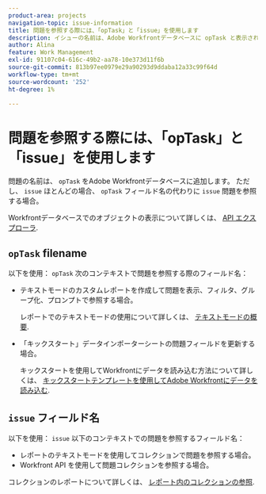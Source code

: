 ```yaml
---
product-area: projects
navigation-topic: issue-information
title: 問題を参照する際には、「opTask」と「issue」を使用します
description: イシューの名前は、Adobe Workfrontデータベースに opTask と表示されます。 問題を参照する際に、問題フィールド名を使用する必要がある場合がありますが、ほとんどの場合、問題を参照する際には、問題ではなく opTask フィールド名を使用する必要があります。
author: Alina
feature: Work Management
exl-id: 91107c04-616c-49b2-aa78-10e373d11f6b
source-git-commit: 813b97ee0979e29a90293d9ddaba12a33c99f64d
workflow-type: tm+mt
source-wordcount: '252'
ht-degree: 1%

---
```


# 問題を参照する際には、「opTask」と「issue」を使用します

問題の名前は、 `opTask` をAdobe Workfrontデータベースに追加します。 ただし、 `issue` ほとんどの場合、 `opTask` フィールド名の代わりに `issue` 問題を参照する場合。

Workfrontデータベースでのオブジェクトの表示について詳しくは、 [API エクスプローラ](https://developer.adobe.com/workfront/api-explorer/).

## `opTask` filename

以下を使用： `opTask` 次のコンテキストで問題を参照する際のフィールド名：

* テキストモードのカスタムレポートを作成して問題を表示、フィルタ、グループ化、プロンプトで参照する場合。

   レポートでのテキストモードの使用について詳しくは、 [テキストモードの概要](../../../reports-and-dashboards/reports/text-mode/understand-text-mode.md).

<!--* When you pull information about issues using our API.  
  For more information about the Workfront API, see [Adobe Workfront API](../../../wf-api/workfront-api.md)-->

* 「キックスタート」データインポーターシートの問題フィールドを更新する場合。

   キックスタートを使用してWorkfrontにデータを読み込む方法について詳しくは、 [キックスタートテンプレートを使用してAdobe Workfrontにデータを読み込む](../../../administration-and-setup/manage-workfront/using-kick-starts/import-data-via-kickstarts.md).

## `issue` フィールド名

以下を使用： `issue` 以下のコンテキストでの問題を参照するフィールド名：

* レポートのテキストモードを使用してコレクションで問題を参照する場合。
* Workfront API を使用して問題コレクションを参照する場合。

コレクションのレポートについて詳しくは、 [レポート内のコレクションの参照](../../../reports-and-dashboards/reports/text-mode/reference-collections-report.md).

<!--
<note type="tip">
For information about how issues appear in a collection, see the
<a href="https://developer.adobe.com/workfront/api-explorer/" target="_blank">API Explorer</a> and select the API Unsupported option from the upper-right corner of the page.
<br>(NOTE: Drafted because this might not be needed.)
</note>
-->
